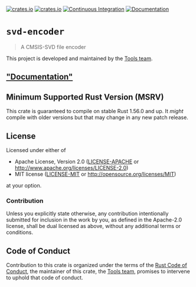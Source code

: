 [![crates.io](https://img.shields.io/crates/d/svd-encoder.svg)](https://crates.io/crates/svd-encoder)
[![crates.io](https://img.shields.io/crates/v/svd-encoder.svg)](https://crates.io/crates/svd-encoder)
[![Continuous Integration](https://github.com/rust-embedded/svd/workflows/Continuous%20Integration/badge.svg)](https://github.com/rust-embedded/svd/actions)
[![Documentation](https://docs.rs/svd-encoder/badge.svg)](https://docs.rs/svd-encoder)

# `svd-encoder`

> A CMSIS-SVD file encoder

This project is developed and maintained by the [Tools team][team].

## ["Documentation"](https://docs.rs/svd-encoder)

## Minimum Supported Rust Version (MSRV)

This crate is guaranteed to compile on stable Rust 1.56.0 and up. It *might*
compile with older versions but that may change in any new patch release.

## License

Licensed under either of

- Apache License, Version 2.0 ([LICENSE-APACHE](LICENSE-APACHE) or
  http://www.apache.org/licenses/LICENSE-2.0)
- MIT license ([LICENSE-MIT](LICENSE-MIT) or http://opensource.org/licenses/MIT)

at your option.

### Contribution

Unless you explicitly state otherwise, any contribution intentionally submitted for inclusion in the
work by you, as defined in the Apache-2.0 license, shall be dual licensed as above, without any
additional terms or conditions.

## Code of Conduct

Contribution to this crate is organized under the terms of the [Rust Code of
Conduct][CoC], the maintainer of this crate, the [Tools team][team], promises
to intervene to uphold that code of conduct.

[CoC]: CODE_OF_CONDUCT.md
[team]: https://github.com/rust-embedded/wg#the-tools-team
